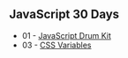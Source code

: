 ## JavaScript 30 Days
* 01 - [JavaScript Drum Kit](http://liul0703.github.io/task/JavaScrtipt30/01%20-%20JavaScript%20Drum%20Kit/index-Finished.html)
* 03 - [CSS Variables](http://liul0703.github.io/task/JavaScrtipt30/03%20-%20CSS%20Variables/index-FINISHED.html)
